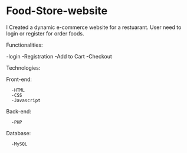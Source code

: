 # Food-Store-website

I Created a dynamic e-commerce website for a restuarant. User need to login or register for order foods. 

Functionalities:

  -login
  -Registration
  -Add to Cart
  -Checkout
  
Technologies:

  Front-end:
  
      -HTML
      -CSS
      -Javascript

  Back-end:
  
      -PHP

  Database:
  
      -MySQL
